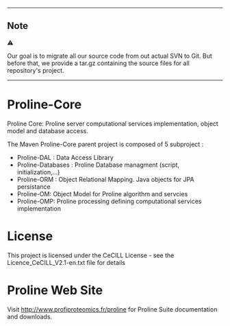 
---

## Note

:warning:

Our goal is to migrate all our source code from out actual SVN to Git.
But before that, we provide a tar.gz containing the source files for all repository's project.

---

# Proline-Core

Proline Core: Proline server computational services implementation,  object model and database access.

The Maven Proline-Core parent project is composed of 5 subproject :
  * Proline-DAL : Data Access Library 
  * Proline-Databases : Proline Database managment (script, initialization,...)
  * Proline-ORM : Object Relational Mapping. Java objects for JPA persistance
  * Proline-OM: Object Model for Proline algorithm and servcies
  * Proline-OMP: Proline processing defining computational services implementation

# License

This project is licensed under the CeCILL License - see the Licence_CeCILL_V2.1-en.txt file for details

# Proline Web Site

 Visit http://www.profiproteomics.fr/proline for Proline Suite documentation and downloads.

